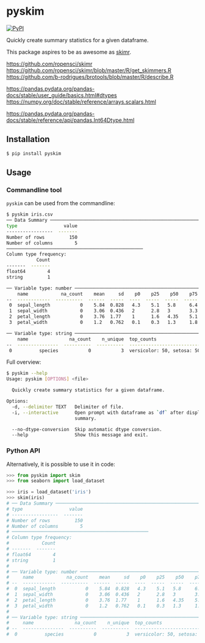 # pyskim

[![PyPI](https://img.shields.io/pypi/v/pyskim.svg?style=flat)](https://pypi.python.org/pypi/pyskim)

Quickly create summary statistics for a given dataframe.

This package aspires to be as awesome as [skimr](https://github.com/ropensci/skimr).



https://github.com/ropensci/skimr
https://github.com/ropensci/skimr/blob/master/R/get_skimmers.R
https://github.com/b-rodrigues/brotools/blob/master/R/describe.R

https://pandas.pydata.org/pandas-docs/stable/user_guide/basics.html#dtypes
https://numpy.org/doc/stable/reference/arrays.scalars.html

https://pandas.pydata.org/pandas-docs/stable/reference/api/pandas.Int64Dtype.html



## Installation

```bash
$ pip install pyskim
```

## Usage

### Commandline tool


`pyskim` can be used from the commandline:

```bash
$ pyskim iris.csv
── Data Summary ────────────────────────────────────────────────────────────────────────────────────
type                 value
-----------------  -------
Number of rows         150
Number of columns        5
──────────────────────────────────────────────────
Column type frequency:
           Count
-------  -------
float64        4
string         1

── Variable type: number ───────────────────────────────────────────────────────────────────────────
    name            na_count    mean     sd    p0    p25    p50    p75    p100  hist
--  ------------  ----------  ------  -----  ----  -----  -----  -----  ------  ----------
 0  sepal_length           0    5.84  0.828   4.3    5.1   5.8     6.4     7.9  ▂▆▃▇▄▇▅▁▁▁
 1  sepal_width            0    3.06  0.436   2      2.8   3       3.3     4.4  ▁▁▄▅▇▆▂▂▁▁
 2  petal_length           0    3.76  1.77    1      1.6   4.35    5.1     6.9  ▇▃▁▁▂▅▆▄▃▁
 3  petal_width            0    1.2   0.762   0.1    0.3   1.3     1.8     2.5  ▇▂▁▂▂▆▁▄▂▃

── Variable type: string ───────────────────────────────────────────────────────────────────────────
    name               na_count    n_unique  top_counts
--  ---------------  ----------  ----------  -----------------------------------------
 0          species           0           3  versicolor: 50, setosa: 50, virginica: 50
```

Full overview:

```bash
$ pyskim --help
Usage: pyskim [OPTIONS] <file>

  Quickly create summary statistics for a given dataframe.

Options:
  -d, --delimiter TEXT   Delimiter of file.
  -i, --interactive      Open prompt with dataframe as `df` after displaying
                         summary.

  --no-dtype-conversion  Skip automatic dtype conversion.
  --help                 Show this message and exit.
```

### Python API

Alternatively, it is possible to use it in code:

```python
>>> from pyskim import skim
>>> from seaborn import load_dataset

>>> iris = load_dataset('iris')
>>> skim(iris)
# ── Data Summary ────────────────────────────────────────────────────────────────────────────────────
# type                 value
# -----------------  -------
# Number of rows         150
# Number of columns        5
# ──────────────────────────────────────────────────
# Column type frequency:
#            Count
# -------  -------
# float64        4
# string         1
#
# ── Variable type: number ───────────────────────────────────────────────────────────────────────────
#     name            na_count    mean     sd    p0    p25    p50    p75    p100  hist
# --  ------------  ----------  ------  -----  ----  -----  -----  -----  ------  ----------
#  0  sepal_length           0    5.84  0.828   4.3    5.1   5.8     6.4     7.9  ▂▆▃▇▄▇▅▁▁▁
#  1  sepal_width            0    3.06  0.436   2      2.8   3       3.3     4.4  ▁▁▄▅▇▆▂▂▁▁
#  2  petal_length           0    3.76  1.77    1      1.6   4.35    5.1     6.9  ▇▃▁▁▂▅▆▄▃▁
#  3  petal_width            0    1.2   0.762   0.1    0.3   1.3     1.8     2.5  ▇▂▁▂▂▆▁▄▂▃
#
# ── Variable type: string ───────────────────────────────────────────────────────────────────────────
#     name               na_count    n_unique  top_counts
# --  ---------------  ----------  ----------  -----------------------------------------
#  0          species           0           3  versicolor: 50, setosa: 50, virginica: 50
```
